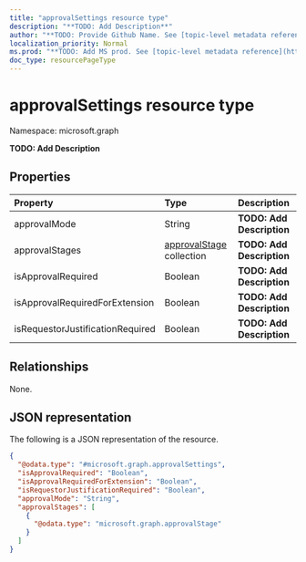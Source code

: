 ```yaml
---
title: "approvalSettings resource type"
description: "**TODO: Add Description**"
author: "**TODO: Provide Github Name. See [topic-level metadata reference](https://msgo.azurewebsites.net/add/document/guidelines/metadata.html#topic-level-metadata)**"
localization_priority: Normal
ms.prod: "**TODO: Add MS prod. See [topic-level metadata reference](https://msgo.azurewebsites.net/add/document/guidelines/metadata.html#topic-level-metadata)**"
doc_type: resourcePageType
---
```


# approvalSettings resource type

Namespace: microsoft.graph

**TODO: Add Description**

## Properties
|Property|Type|Description|
|:---|:---|:---|
|approvalMode|String|**TODO: Add Description**|
|approvalStages|[approvalStage](../resources/approvalstage.md) collection|**TODO: Add Description**|
|isApprovalRequired|Boolean|**TODO: Add Description**|
|isApprovalRequiredForExtension|Boolean|**TODO: Add Description**|
|isRequestorJustificationRequired|Boolean|**TODO: Add Description**|

## Relationships
None.

## JSON representation
The following is a JSON representation of the resource.
<!-- {
  "blockType": "resource",
  "@odata.type": "microsoft.graph.approvalSettings"
}
-->
``` json
{
  "@odata.type": "#microsoft.graph.approvalSettings",
  "isApprovalRequired": "Boolean",
  "isApprovalRequiredForExtension": "Boolean",
  "isRequestorJustificationRequired": "Boolean",
  "approvalMode": "String",
  "approvalStages": [
    {
      "@odata.type": "microsoft.graph.approvalStage"
    }
  ]
}
```

